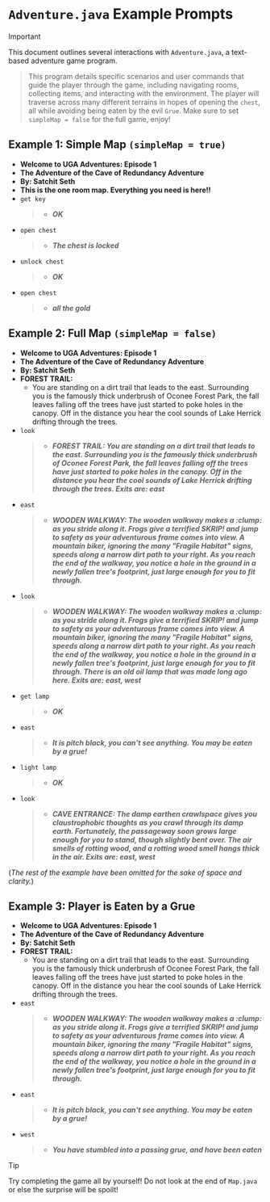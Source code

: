 # `Adventure.java` Example Prompts

> [!IMPORTANT]
This document outlines several interactions with `Adventure.java`, a text-based adventure game program.
> This program details specific scenarios and user commands that guide the player through the game, including navigating rooms, collecting items, and interacting with the environment. The player will traverse across many different terrains in hopes of opening the `chest`, all while avoiding being eaten by the evil `Grue`. Make sure to set `simpleMap = false` for the full game, enjoy!
> 

## Example 1: Simple Map `(simpleMap = true)`

- **Welcome to UGA Adventures: Episode 1**
- **The Adventure of the Cave of Redundancy Adventure**
- **By: Satchit Seth**
- **This is the one room map. Everything you need is here!!**
- `get key`
  >- _**OK**_
- `open chest`
  >- _**The chest is locked**_
- `unlock chest`
  >- _**OK**_
- `open chest`
  >- _**all the gold**_

## Example 2: Full Map `(simpleMap = false)`

- **Welcome to UGA Adventures: Episode 1**
- **The Adventure of the Cave of Redundancy Adventure**
- **By: Satchit Seth**
- **FOREST TRAIL:**
  - You are standing on a dirt trail that leads to the east. Surrounding you is the famously thick underbrush of Oconee Forest Park, the fall leaves falling off the trees have just started to poke holes in the canopy. Off in the distance you hear the cool sounds of Lake Herrick drifting through the trees.
- `look`
  >- _**FOREST TRAIL: You are standing on a dirt trail that leads to the east. Surrounding you is the famously thick underbrush of Oconee Forest Park, the fall leaves falling off the trees have just started to poke holes in the canopy. Off in the distance you hear the cool sounds of Lake Herrick drifting through the trees. Exits are: east**_
- `east`
  >- _**WOODEN WALKWAY: The wooden walkway makes a :clump: as you stride along it. Frogs give a terrified SKRIP! and jump to safety as your adventurous frame comes into view. A mountain biker, ignoring the many "Fragile Habitat" signs, speeds along a narrow dirt path to your right. As you reach the end of the walkway, you notice a hole in the ground in a newly fallen tree's footprint, just large enough for you to fit through.**_
- `look`
  >- _**WOODEN WALKWAY: The wooden walkway makes a :clump: as you stride along it. Frogs give a terrified SKRIP! and jump to safety as your adventurous frame comes into view. A mountain biker, ignoring the many "Fragile Habitat" signs, speeds along a narrow dirt path to your right. As you reach the end of the walkway, you notice a hole in the ground in a newly fallen tree's footprint, just large enough for you to fit through. There is an old oil lamp that was made long ago here. Exits are: east, west**_
- `get lamp`
  >- _**OK**_
- `east`
  >- _**It is pitch black, you can't see anything. You may be eaten by a grue!**_
- `light lamp`
  >- _**OK**_
- `look`
  >- _**CAVE ENTRANCE: The damp earthen crawlspace gives you claustrophobic thoughts as you crawl through its damp earth. Fortunately, the passageway soon grows large enough for you to stand, though slightly bent over. The air smells of rotting wood, and a rotting wood smell hangs thick in the air. Exits are: east, west**_

(_The rest of the example have been omitted for the sake of space and clarity._)

## Example 3: Player is Eaten by a Grue

- **Welcome to UGA Adventures: Episode 1**
- **The Adventure of the Cave of Redundancy Adventure**
- **By: Satchit Seth**
- **FOREST TRAIL:**
  - You are standing on a dirt trail that leads to the east. Surrounding you is the famously thick underbrush of Oconee Forest Park, the fall leaves falling off the trees have just started to poke holes in the canopy. Off in the distance you hear the cool sounds of Lake Herrick drifting through the trees.
- `east`
  >- _**WOODEN WALKWAY: The wooden walkway makes a :clump: as you stride along it. Frogs give a terrified SKRIP! and jump to safety as your adventurous frame comes into view. A mountain biker, ignoring the many "Fragile Habitat" signs, speeds along a narrow dirt path to your right. As you reach the end of the walkway, you notice a hole in the ground in a newly fallen tree's footprint, just large enough for you to fit through.**_
- `east`
  >- _**It is pitch black, you can't see anything. You may be eaten by a grue!**_
- `west`
  >- _**You have stumbled into a passing grue, and have been eaten**_

> [!TIP]
> Try completing the game all by yourself! Do not look at the end of `Map.java` or else the surprise will be spoilt!
